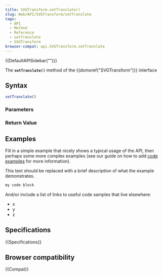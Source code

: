 ```yaml
---
title: SVGTransform.setTranslate()
slug: Web/API/SVGTransform/setTranslate
tags:
  - API
  - Method
  - Reference
  - setTranslate
  - SVGTransform
browser-compat: api.SVGTransform.setTranslate
---
```

{{DefaultAPISidebar("")}}

The **`setTranslate()`** method of the {{domxref("SVGTransform")}} interface 

## Syntax

```js
setTranslate()
```

### Parameters



### Return Value



## Examples

Fill in a simple example that nicely shows a typical usage of the API, then perhaps some more complex examples (see our guide on how to add [code examples](/en-US/docs/MDN/Contribute/Structures/Code_examples) for more information).

This text should be replaced with a brief description of what the example demonstrates.

```js
my code block
```

And/or include a list of links to useful code samples that live elsewhere:

*   x
*   y
*   z

## Specifications

{{Specifications}}

## Browser compatibility

{{Compat}}

